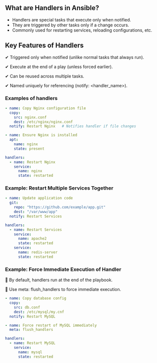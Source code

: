 ## What are Handlers in Ansible?
- Handlers are special tasks that execute only when notified.
- They are triggered by other tasks only if a change occurs.
- Commonly used for restarting services, reloading configurations, etc.

## Key Features of Handlers
✔ Triggered only when notified (unlike normal tasks that always run).

✔ Execute at the end of a play (unless forced earlier).

✔ Can be reused across multiple tasks.

✔ Named uniquely for referencing (notify: <handler_name>).

### Examples of handlers 

```yaml
- name: Copy Nginx configuration file
  copy:
    src: nginx.conf
    dest: /etc/nginx/nginx.conf
  notify: Restart Nginx   # Notifies handler if file changes

- name: Ensure Nginx is installed
  apt:
    name: nginx
    state: present

handlers:
  - name: Restart Nginx
    service:
      name: nginx
      state: restarted
```

### Example: Restart Multiple Services Together

```yaml
- name: Update application code
  git:
    repo: "https://github.com/example/app.git"
    dest: "/var/www/app"
  notify: Restart Services

handlers:
  - name: Restart Services
    service:
      name: apache2
      state: restarted
    service:
      name: redis-server
      state: restarted
```
### Example: Force Immediate Execution of Handler
🔸 By default, handlers run at the end of the playbook.

🔸 Use meta: flush_handlers to force immediate execution.

```yaml
- name: Copy database config
  copy:
    src: db.conf
    dest: /etc/mysql/my.cnf
  notify: Restart MySQL

- name: Force restart of MySQL immediately
  meta: flush_handlers

handlers:
  - name: Restart MySQL
    service:
      name: mysql
      state: restarted
```

